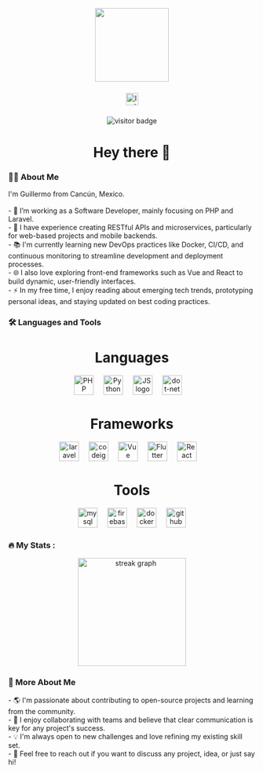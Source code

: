 <div align="center">
  <img height="150" src="https://media.giphy.com/media/M9gbBd9nbDrOTu1Mqx/giphy.gif" />
</div>

###

<div align="center">
  <!-- Replace links or add your own social profiles as needed -->
  <a href="https://profile.indeed.com/?hl=es_MX&co=MX&from=gnav-homepage" target="_blank">
    <img src="https://cdn.worldvectorlogo.com/logos/indeed-logo.svg" height="25" alt="Indeed logo" />
  </a>
</div>

###

<div align="center">
  <img src="https://visitor-badge.laobi.icu/badge?page_id=GuillermoSM33.GuillermoSM33" alt="visitor badge"/>
</div>

###

<h1 align="center">Hey there 👋</h1>

###

<h3 align="left">👨‍💻 About Me</h3>

<p align="left">
  I'm Guillermo from Cancún, Mexico.<br><br>
  - 🔭 I’m working as a Software Developer, mainly focusing on PHP and Laravel.<br>
  - 💼 I have experience creating RESTful APIs and microservices, particularly for web-based projects and mobile backends.<br>
  - 📚 I'm currently learning new DevOps practices like Docker, CI/CD, and continuous monitoring to streamline development and deployment processes.<br>
  - 🌐 I also love exploring front-end frameworks such as Vue and React to build dynamic, user-friendly interfaces.<br>
  - ⚡ In my free time, I enjoy reading about emerging tech trends, prototyping personal ideas, and staying updated on best coding practices.
</p>

###

<h3 align="left">🛠 Languages and Tools</h3>

<div align="center">

  <h1 align="center">Languages</h1>

  <img src="https://www.vectorlogo.zone/logos/php/php-ar21.svg" height="40" alt="PHP logo" />
  <img width="12" />

  <img src="https://www.vectorlogo.zone/logos/python/python-ar21~bgwhite.svg" height="40" alt="Python logo" />
  <img width="12" />

  <img src="https://www.vectorlogo.zone/logos/javascript/javascript-icon.svg" height="40" alt="JS logo" />
  <img width="12" />

  <img src="https://cdn.jsdelivr.net/gh/devicons/devicon/icons/dot-net/dot-net-plain-wordmark.svg" height="40" alt="dot-net logo" />
  <img width="12" />

  <h1 align="center">Frameworks</h1>
  
  <img src="https://www.vectorlogo.zone/logos/laravel/laravel-ar21~bgwhite.svg" height="40" alt="laravel logo" />
  <img width="12" />

  <img src="https://cdn.jsdelivr.net/gh/devicons/devicon/icons/codeigniter/codeigniter-plain.svg" height="40" alt="codeigniter logo" />
  <img width="12" />
  
  <img src="https://www.vectorlogo.zone/logos/vuejs/vuejs-icon.svg" height="40" alt="Vue logo" />
  <img width="12" />

  <img src="https://www.vectorlogo.zone/logos/flutterio/flutterio-ar21~bgwhite.svg" height="40" alt="Flutter logo" />
  <img width="12" />

  <img src="https://www.vectorlogo.zone/logos/reactjs/reactjs-ar21~bgwhite.svg" height="40" alt="React logo" />
  <img width="12" />

  <h1 align="center">Tools</h1>
  
  <img src="https://www.vectorlogo.zone/logos/mysql/mysql-ar21.svg" height="40" alt="mysql logo" />
  <img width="12" />

  <img src="https://cdn.jsdelivr.net/gh/devicons/devicon/icons/firebase/firebase-plain-wordmark.svg" height="40" alt="firebase logo" />
  <img width="12" />
  
  <img src="https://cdn.jsdelivr.net/gh/devicons/devicon/icons/docker/docker-plain-wordmark.svg" height="40" alt="docker logo" />
  <img width="12" />
  
  <img src="https://www.vectorlogo.zone/logos/github/github-icon.svg" height="40" alt="github logo" />
</div>

###

<h3 align="left">🔥 My Stats :</h3>

<div align="center">
  <img src="https://streak-stats.demolab.com?user=GuillermoSM33&locale=en&mode=daily&theme=dark&hide_border=false&border_radius=5&order=3" height="220" alt="streak graph" />
</div>

###

<h3 align="left">🌱 More About Me</h3>
<p align="left">
  - 🌎 I'm passionate about contributing to open-source projects and learning from the community.<br>
  - 🤝 I enjoy collaborating with teams and believe that clear communication is key for any project's success.<br>
  - 💡 I'm always open to new challenges and love refining my existing skill set.<br>
  - 🙌 Feel free to reach out if you want to discuss any project, idea, or just say hi!
</p>
